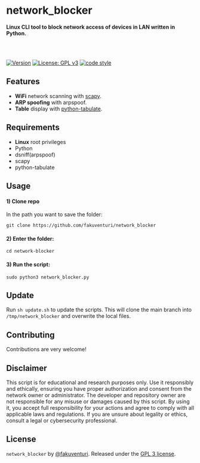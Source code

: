# network_blocker
 
**Linux CLI tool to block network access of devices in LAN written in Python.**

<br />
<br />

[![Version](https://img.shields.io/badge/version-1.0.0-blue)](https://github.com/fakuventuri/network_blocker)
[![License: GPL v3](https://img.shields.io/badge/License-GPLv3-brightgreen.svg)](https://github.com/fakuventuri/network_blocker/blob/main/LICENSE)
[![code style](https://img.shields.io/badge/code%20style-black-000000.svg)](https://github.com/ambv/black)

## Features

* **WiFi** network scanning with [scapy](https://github.com/secdev/scapy).
* **ARP spoofing** with arpspoof.
* **Table** display with [python-tabulate](https://github.com/astanin/python-tabulate).


## Requirements

* **Linux** root privileges
* Python
* dsniff(arpspoof)
* scapy
* python-tabulate


## Usage

#### 1) Clone repo

  In the path you want to save the folder:
 ```
 git clone https://github.com/fakuventuri/network_blocker
 ```

#### 2) Enter the folder:

```
cd network-blocker
```

#### 3) Run the script:

```
sudo python3 network_blocker.py
```

[//]: # "wget https://raw.githubusercontent.com/fakuventuri/network_blocker/main/network_blocker.py"

## Update

Run `sh update.sh` to update the scripts. This will clone the main branch into `/tmp/network_blocker` and overwrite the local files.


## Contributing

Contributions are very welcome!


## Disclaimer

This script is for educational and research purposes only. Use it responsibly and ethically, ensuring you have proper authorization and consent from the network owner or administrator. The developer and repository owner are not responsible for any misuse or damages caused by this script. By using it, you accept full responsibility for your actions and agree to comply with all applicable laws and regulations. If you are unsure about legality or ethics, consult a legal or cybersecurity professional.


## License

`network_blocker` by [@fakuventuri](https://github.com/fakuventuri). Released under the [GPL 3 license](https://github.com/fakuventuri/network_blocker/blob/main/LICENSE).


[//]: # "## Stargazers over time"

[//]: # "[![Stargazers over time](https://starchart.cc/fakuventuri/network_blocker.svg)](https://starchart.cc/fakuventuri/network_blocker)"
